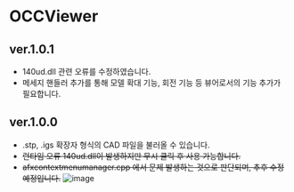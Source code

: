 # OCCViewer 
## ver.1.0.1
+ 140ud.dll 관련 오류를 수정하였습니다.
+ 메세지 핸들러 추가를 통해 모델 확대 기능, 회전 기능 등 뷰어로서의 기능 추가가 필요합니다.

## ver.1.0.0
+ .stp, .igs 확장자 형식의 CAD 파일을 불러올 수 있습니다.
+ ~~런타임 오류 140ud.dll이 발생하지만 무시 클릭 후 사용 가능합니다.~~
+ ~~afxcontextmenumanager.cpp 에서 문제 발생하는 것으로 판단되며, 추후 수정 예정입니다.~~
![image](https://user-images.githubusercontent.com/77517634/161463363-354c0cf3-5d73-4b12-9a24-46241f3a04c4.png)
